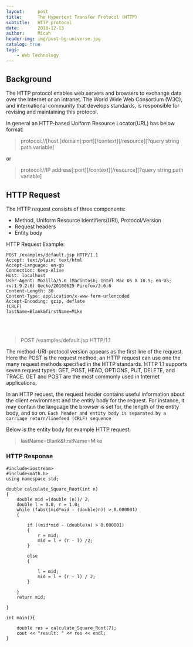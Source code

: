 ```yaml
---
layout:     post
title:      The Hypertext Transfer Protocol (HTTP)
subtitle:   HTTP protocol
date:       2018-12-13
author:     Micah
header-img: img/post-bg-universe.jpg
catalog: true
tags:
    - Web Technology
---
```


## Background

The HTTP protocol enables web servers and browsers to exchange data over the 
Internet or an intranet. The World Wide Web Consortium (W3C), and international
community that develops standards, is responsible for revising and maintaining
this protocol.

In general an HTTP-based Uniform Resource Locator(URL) has below format:

>protocol://[host.]domain[:port][/context][/resource][?query string path variable]

or

>protocol://IP address[:port][/context][/resource][?query string path variable]
   
 
## HTTP Request

The HTTP request consists of three components:
- Method, Uniform Resource Identifiers(URI), Protocol/Version
- Request headers
- Entity body


HTTP Request Example:

    POST /examples/default.jsp HTTP/1.1
    Accept: text/plain; text/html
    Accept-Language: en-gb
    Connection: Keep-Alive
    Host: localhost
    User-Agent: Mozilla/5.0 (Macintosh; Intel Mac OS X 10.5; en-US;
    rv:1.9.2.6) Gecko/20100625 Firefox/3.6.6
    Content-Length: 30
    Content-Type: application/x-www-form-urlencoded
    Accept-Encoding: gzip, deflate
    (CRLF)
    lastName=Blank&firstName=Mike

<br/>
<br/>

> POST /examples/default.jsp HTTP/1.1

The method-URI-protocol version appears as the first line of the request. 
Here the POST is the request method, an HTTP request can use one the many
request methods specified in the HTTP standards. HTTP 1.1 supports seven
request types: GET, POST, HEAD, OPTIONS, PUT, DELETE, and TRACE. GET and 
POST are the most commonly used in Internet applications.


In an HTTP request, the request header contains useful information about 
the client environment and the entity body for the request. For instance, 
it may contain the language the browser is set for, the length of the 
entity body, and so on. `Each header and entity body is separated by a 
carriage return/linefeed (CRLF) sequence`


Below is the entity body for example HTTP request:

> lastName=Blank&firstName=Mike



### HTTP Response

    #include<iostream>
    #include<math.h>
    using namespace std;

    double calculate_Square_Root(int n)
    {
        double mid =(double (n))/ 2;
        double l = 0.0, r = 1.0;
        while (fabs((mid*mid - (double)n)) > 0.000001)
        {

            if ((mid*mid - (double)n) > 0.000001)
            {
                r = mid;
                mid = l + (r - l) /2;
            }

            else
            {

                l = mid;
                mid = l + (r - l) / 2;
            }

        }
        return mid;

    }

    int main(){
    
        double res = calculate_Square_Root(7);
        cout << "result: " << res << endl;
    }



 


